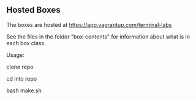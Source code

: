 ## Hosted Boxes

The boxes are hosted at https://app.vagrantup.com/terminal-labs

See the files in the folder "box-contents" for information about what is in each box class.

Usage:

clone repo

cd into repo

bash make.sh
